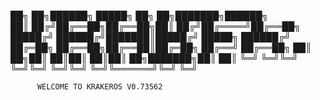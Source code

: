 ██╗  ██╗██████╗  █████╗ ██╗  ██╗███████╗██████╗  
██║ ██╔╝██╔══██╗██╔══██╗██║ ██╔╝██╔════╝██╔══██╗
█████╔╝ ██████╔╝███████║█████╔╝ █████╗  ██████╔╝
██╔═██╗ ██╔══██╗██╔══██║██╔═██╗ ██╔══╝  ██╔══██╗
██║  ██╗██║  ██║██║  ██║██║  ██╗███████╗██║  ██║
╚═╝  ╚═╝╚═╝  ╚═╝╚═╝  ╚═╝╚═╝  ╚═╝╚══════╝╚═╝  ╚═╝

          WELCOME TO KRAKEROS V0.73562